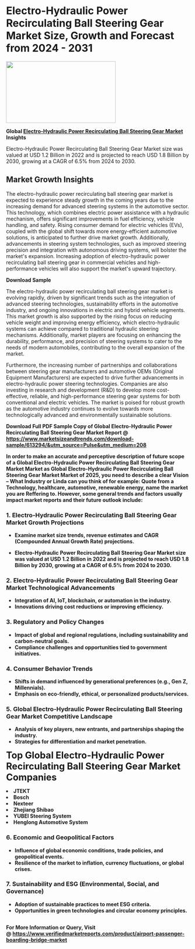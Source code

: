 <H1>Electro-Hydraulic Power Recirculating Ball Steering Gear Market Size, Growth and Forecast from 2024 - 2031</H1><img class="aligncenter size-medium wp-image-584254" src="https://thirdeyenews.in/wp-content/uploads/2024/09/Global-Market-Research-300x168.jpeg" alt="" width="300" height="168" /><p><strong>Global&nbsp;<a href="https://www.marketsizeandtrends.com/download-sample/613294/&amp;utm_source=Pulse&amp;utm_medium=208">Electro-Hydraulic Power Recirculating Ball Steering Gear Market</a> Insights</strong></p><p>Electro-Hydraulic Power Recirculating Ball Steering Gear Market size was valued at USD 1.2 Billion in 2022 and is projected to reach USD 1.8 Billion by 2030, growing at a CAGR of 6.5% from 2024 to 2030.</p><p><h2>Market Growth Insights</h2> <p>The electro-hydraulic power recirculating ball steering gear market is expected to experience steady growth in the coming years due to the increasing demand for advanced steering systems in the automotive sector. This technology, which combines electric power assistance with a hydraulic mechanism, offers significant improvements in fuel efficiency, vehicle handling, and safety. Rising consumer demand for electric vehicles (EVs), coupled with the global shift towards more energy-efficient automotive solutions, is anticipated to further drive market growth. Additionally, advancements in steering system technologies, such as improved steering precision and integration with autonomous driving systems, will bolster the market's expansion. Increasing adoption of electro-hydraulic power recirculating ball steering gear in commercial vehicles and high-performance vehicles will also support the market's upward trajectory.</p> <p><strong>Download Sample</strong></p> <p>The electro-hydraulic power recirculating ball steering gear market is evolving rapidly, driven by significant trends such as the integration of advanced steering technologies, sustainability efforts in the automotive industry, and ongoing innovations in electric and hybrid vehicle segments. This market growth is also supported by the rising focus on reducing vehicle weight and improving energy efficiency, which electro-hydraulic systems can achieve compared to traditional hydraulic steering mechanisms. Additionally, market players are focusing on enhancing the durability, performance, and precision of steering systems to cater to the needs of modern automobiles, contributing to the overall expansion of the market.</p> <p>Furthermore, the increasing number of partnerships and collaborations between steering gear manufacturers and automotive OEMs (Original Equipment Manufacturers) are expected to drive further advancements in electro-hydraulic power steering technologies. Companies are also investing in research and development (R&D) to develop more cost-effective, reliable, and high-performance steering gear systems for both conventional and electric vehicles. The market is poised for robust growth as the automotive industry continues to evolve towards more technologically advanced and environmentally sustainable solutions.</p> <p><strong></p><p><span class=""><strong>Download Full PDF Sample Copy of Global Electro-Hydraulic Power Recirculating Ball Steering Gear Market Report</strong> @ <a href="https://www.marketsizeandtrends.com/download-sample/613294/&amp;utm_source=Pulse&amp;utm_medium=208" target="_blank">https://www.marketsizeandtrends.com/download-sample/613294/&amp;utm_source=Pulse&amp;utm_medium=208</a></span></p><p>In order to make an accurate and perceptive description of future scope of a Global&nbsp;Electro-Hydraulic Power Recirculating Ball Steering Gear Market Market as Global&nbsp;Electro-Hydraulic Power Recirculating Ball Steering Gear Market Market of 2025, you need to describe a clear Vision &ndash; What Industry or Linda can you think of for example: Quote from a Technology, healthcare, automotive, renewable energy, name the market you are Reffering to. However, some general trends and factors usually impact market reports and their future outlook include:</p><h3>1.&nbsp;<strong>Electro-Hydraulic Power Recirculating Ball Steering Gear Market Growth Projections</strong></h3><ul><li>Examine market size trends, revenue estimates and CAGR (Compounded Annual Growth Rate) projections.</li><li><p>Electro-Hydraulic Power Recirculating Ball Steering Gear Market size was valued at USD 1.2 Billion in 2022 and is projected to reach USD 1.8 Billion by 2030, growing at a CAGR of 6.5% from 2024 to 2030.</p></li></ul><h3>2.&nbsp;<strong>Electro-Hydraulic Power Recirculating Ball Steering Gear Market Technological Advancements</strong></h3><ul><li>Integration of AI, IoT, blockchain, or automation in the industry.</li><li>Innovations driving cost reductions or improving efficiency.</li></ul><h3>3.&nbsp;<strong>Regulatory and Policy Changes</strong></h3><ul><li>Impact of global and regional regulations, including sustainability and carbon-neutral goals.</li><li>Compliance challenges and opportunities tied to government initiatives.</li></ul><h3>4.&nbsp;<strong>Consumer Behavior Trends</strong></h3><ul><li>Shifts in demand influenced by generational preferences (e.g., Gen Z, Millennials).</li><li>Emphasis on eco-friendly, ethical, or personalized products/services.</li></ul><h3>5.&nbsp;<strong>Global Electro-Hydraulic Power Recirculating Ball Steering Gear Market Competitive Landscape</strong></h3><ul><li>Analysis of key players, new entrants, and partnerships shaping the industry.</li><li>Strategies for differentiation and market penetration.</li></ul><p data-pm-slice="1 1 []"><span style="color: inherit; font-family: inherit; font-size: 25px;">Top Global Electro-Hydraulic Power Recirculating Ball Steering Gear Market Companies</span></p><div class="" data-test-id=""><p><li>JTEKT</li><li> Bosch</li><li> Nexteer</li><li> Zhejiang Shibao</li><li> YUBEI Steering System</li><li> Henglong Automotive System</li></p></div><h3>6.&nbsp;<strong>Economic and Geopolitical Factors</strong></h3><ul><li>Influence of global economic conditions, trade policies, and geopolitical events.</li><li>Resilience of the market to inflation, currency fluctuations, or global crises.</li></ul><h3>7.&nbsp;<strong>Sustainability and ESG (Environmental, Social, and Governance)</strong></h3><ul><li>Adoption of sustainable practices to meet ESG criteria.</li><li>Opportunities in green technologies and circular economy principles.</li></ul><h2><strong style="font-size: 14px;">For More Information or Query, Visit @&nbsp;</strong><a style="background-color: #ffffff; font-size: 14px;" href="https://www.marketsizeandtrends.com/report/electro-hydraulic-power-recirculating-ball-steering-gear-market/" target="_blank">https://www.verifiedmarketreports.com/product/airport-passenger-boarding-bridge-market</a></h2>

